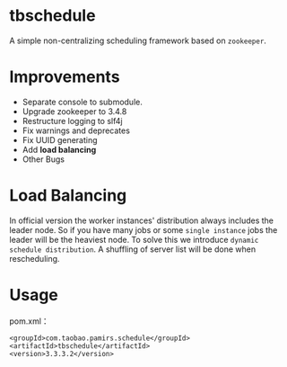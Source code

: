 tbschedule
===
A simple non-centralizing scheduling framework based on `zookeeper`.

# Improvements

* Separate console to submodule.
* Upgrade zookeeper to 3.4.8
* Restructure logging to slf4j
* Fix warnings and deprecates
* Fix UUID generating
* Add **load balancing**
* Other Bugs

# Load Balancing
In official version the worker instances' distribution always includes the leader node. So if you have many jobs or some `single instance` jobs the leader will be the heaviest node. To solve this we introduce `dynamic schedule distribution`. A shuffling of server list will be done when rescheduling.

# Usage
pom.xml：  
```
<groupId>com.taobao.pamirs.schedule</groupId>
<artifactId>tbschedule</artifactId>
<version>3.3.3.2</version>
```

